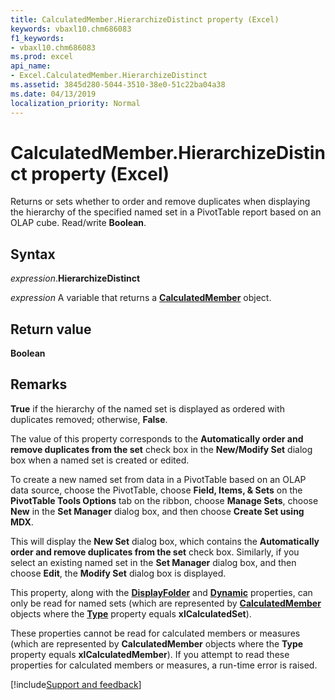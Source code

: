 ```yaml
---
title: CalculatedMember.HierarchizeDistinct property (Excel)
keywords: vbaxl10.chm686083
f1_keywords:
- vbaxl10.chm686083
ms.prod: excel
api_name:
- Excel.CalculatedMember.HierarchizeDistinct
ms.assetid: 3845d280-5044-3510-38e0-51c22ba04a38
ms.date: 04/13/2019
localization_priority: Normal
---
```



# CalculatedMember.HierarchizeDistinct property (Excel)

Returns or sets whether to order and remove duplicates when displaying the hierarchy of the specified named set in a PivotTable report based on an OLAP cube. Read/write **Boolean**.


## Syntax

_expression_.**HierarchizeDistinct**

_expression_ A variable that returns a **[CalculatedMember](Excel.CalculatedMember.md)** object.


## Return value

**Boolean**


## Remarks

**True** if the hierarchy of the named set is displayed as ordered with duplicates removed; otherwise, **False**.

The value of this property corresponds to the **Automatically order and remove duplicates from the set** check box in the **New/Modify Set** dialog box when a named set is created or edited. 

To create a new named set from data in a PivotTable based on an OLAP data source, choose the PivotTable, choose **Field, Items, & Sets** on the **PivotTable Tools Options** tab on the ribbon, choose **Manage Sets**, choose **New** in the **Set Manager** dialog box, and then choose **Create Set using MDX**. 

This will display the **New Set** dialog box, which contains the **Automatically order and remove duplicates from the set** check box. Similarly, if you select an existing named set in the **Set Manager** dialog box, and then choose **Edit**, the **Modify Set** dialog box is displayed.

This property, along with the **[DisplayFolder](Excel.CalculatedMember.DisplayFolder.md)** and **[Dynamic](Excel.CalculatedMember.Dynamic.md)** properties, can only be read for named sets (which are represented by **[CalculatedMember](Excel.CalculatedMember.md)** objects where the **[Type](Excel.CalculatedMember.Type.md)** property equals **xlCalculatedSet**). 

These properties cannot be read for calculated members or measures (which are represented by **CalculatedMember** objects where the **Type** property equals **xlCalculatedMember**). If you attempt to read these properties for calculated members or measures, a run-time error is raised.




[!include[Support and feedback](~/includes/feedback-boilerplate.md)]